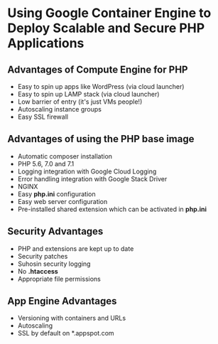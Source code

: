# Using Google Container Engine to Deploy Scalable and Secure PHP Applications

## Advantages of Compute Engine for PHP
* Easy to spin up apps like WordPress (via cloud launcher)
* Easy to spin up LAMP stack (via cloud launcher)
* Low barrier of entry (it's just VMs people!)
* Autoscaling instance groups
* Easy SSL firewall

## Advantages of using the PHP base image
* Automatic composer installation
* PHP 5.6, 7.0 and 7.1
* Logging integration with Google Cloud Logging
* Error handling integration with Google Stack Driver
* NGINX
* Easy **php.ini** configuration
* Easy web server configuration
* Pre-installed shared extension which can be activated in **php.ini**

## Security Advantages
* PHP and extensions are kept up to date
* Security patches
* Suhosin security logging
* No **.htaccess**
* Appropriate file permissions

## App Engine Advantages
* Versioning with containers and URLs
* Autoscaling
* SSL by default on *.appspot.com
